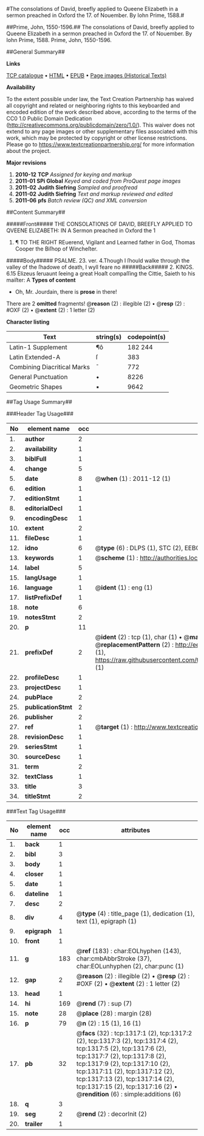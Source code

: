 #The consolations of David, breefly applied to Queene Elizabeth in a sermon preached in Oxford the 17. of Nouember. By Iohn Prime, 1588.#

##Prime, John, 1550-1596.##
The consolations of David, breefly applied to Queene Elizabeth in a sermon preached in Oxford the 17. of Nouember. By Iohn Prime, 1588.
Prime, John, 1550-1596.

##General Summary##

**Links**

[TCP catalogue](http://www.ota.ox.ac.uk/tcp/)  • 
[HTML](http://tei.it.ox.ac.uk/tcp/Texts-HTML/free/A10/A10110.html)  • 
[EPUB](http://tei.it.ox.ac.uk/tcp/Texts-EPUB/free/A10/A10110.epub) • 
[Page images (Historical Texts)](https://historicaltexts.jisc.ac.uk/eebo-99837013e)

**Availability**

To the extent possible under law, the Text Creation Partnership has waived all copyright and related or neighboring rights to this keyboarded and encoded edition of the work described above, according to the terms of the CC0 1.0 Public Domain Dedication (http://creativecommons.org/publicdomain/zero/1.0/). This waiver does not extend to any page images or other supplementary files associated with this work, which may be protected by copyright or other license restrictions. Please go to https://www.textcreationpartnership.org/ for more information about the project.

**Major revisions**

1. __2010-12__ __TCP__ *Assigned for keying and markup*
1. __2011-01__ __SPi Global__ *Keyed and coded from ProQuest page images*
1. __2011-02__ __Judith Siefring__ *Sampled and proofread*
1. __2011-02__ __Judith Siefring__ *Text and markup reviewed and edited*
1. __2011-06__ __pfs__ *Batch review (QC) and XML conversion*

##Content Summary##

#####Front#####
THE CONSOLATIONS OF DAVID, BREEFLY APPLIED TO QVEENE ELIZABETH: IN A Sermon preached in Oxford the 1
1. ¶ TO THE RIGHT REuerend, Vigilant and Learned father in God, Thomas Cooper
the Biſhop of Wincheſter.

#####Body#####
PSALME. 23. ver. 4.Though I ſhould walke through the valley of the ſhadowe of death, I wyll feare no
#####Back#####
2. KINGS. 6.15 Elizeus ſeruaunt ſeeing a great Hoaſt compaſſing the Cittie, Saieth to his maiſter: A
**Types of content**

  * Oh, Mr. Jourdain, there is **prose** in there!

There are 2 **omitted** fragments! 
 @__reason__ (2) : illegible (2)  •  @__resp__ (2) : #OXF (2)  •  @__extent__ (2) : 1 letter (2)

**Character listing**


|Text|string(s)|codepoint(s)|
|---|---|---|
|Latin-1 Supplement|¶ô|182 244|
|Latin Extended-A|ſ|383|
|Combining             Diacritical Marks|̄|772|
|General Punctuation|•|8226|
|Geometric Shapes|▪|9642|

##Tag Usage Summary##

###Header Tag Usage###

|No|element name|occ|attributes|
|---|---|---|---|
|1.|__author__|2||
|2.|__availability__|1||
|3.|__biblFull__|1||
|4.|__change__|5||
|5.|__date__|8| @__when__ (1) : 2011-12 (1)|
|6.|__edition__|1||
|7.|__editionStmt__|1||
|8.|__editorialDecl__|1||
|9.|__encodingDesc__|1||
|10.|__extent__|2||
|11.|__fileDesc__|1||
|12.|__idno__|6| @__type__ (6) : DLPS (1), STC (2), EEBO-CITATION (1), PROQUEST (1), VID (1)|
|13.|__keywords__|1| @__scheme__ (1) : http://authorities.loc.gov/ (1)|
|14.|__label__|5||
|15.|__langUsage__|1||
|16.|__language__|1| @__ident__ (1) : eng (1)|
|17.|__listPrefixDef__|1||
|18.|__note__|6||
|19.|__notesStmt__|2||
|20.|__p__|11||
|21.|__prefixDef__|2| @__ident__ (2) : tcp (1), char (1)  •  @__matchPattern__ (2) : ([0-9\-]+):([0-9IVX]+) (1), (.+) (1)  •  @__replacementPattern__ (2) : http://eebo.chadwyck.com/downloadtiff?vid=$1&page=$2 (1), https://raw.githubusercontent.com/textcreationpartnership/Texts/master/tcpchars.xml#$1 (1)|
|22.|__profileDesc__|1||
|23.|__projectDesc__|1||
|24.|__pubPlace__|2||
|25.|__publicationStmt__|2||
|26.|__publisher__|2||
|27.|__ref__|1| @__target__ (1) : http://www.textcreationpartnership.org/docs/. (1)|
|28.|__revisionDesc__|1||
|29.|__seriesStmt__|1||
|30.|__sourceDesc__|1||
|31.|__term__|2||
|32.|__textClass__|1||
|33.|__title__|3||
|34.|__titleStmt__|2||


###Text Tag Usage###

|No|element name|occ|attributes|
|---|---|---|---|
|1.|__back__|1||
|2.|__bibl__|3||
|3.|__body__|1||
|4.|__closer__|1||
|5.|__date__|1||
|6.|__dateline__|1||
|7.|__desc__|2||
|8.|__div__|4| @__type__ (4) : title_page (1), dedication (1), text (1), epigraph (1)|
|9.|__epigraph__|1||
|10.|__front__|1||
|11.|__g__|183| @__ref__ (183) : char:EOLhyphen (143), char:cmbAbbrStroke (37), char:EOLunhyphen (2), char:punc (1)|
|12.|__gap__|2| @__reason__ (2) : illegible (2)  •  @__resp__ (2) : #OXF (2)  •  @__extent__ (2) : 1 letter (2)|
|13.|__head__|1||
|14.|__hi__|169| @__rend__ (7) : sup (7)|
|15.|__note__|28| @__place__ (28) : margin (28)|
|16.|__p__|79| @__n__ (2) : 15 (1), 16 (1)|
|17.|__pb__|32| @__facs__ (32) : tcp:1317:1 (2), tcp:1317:2 (2), tcp:1317:3 (2), tcp:1317:4 (2), tcp:1317:5 (2), tcp:1317:6 (2), tcp:1317:7 (2), tcp:1317:8 (2), tcp:1317:9 (2), tcp:1317:10 (2), tcp:1317:11 (2), tcp:1317:12 (2), tcp:1317:13 (2), tcp:1317:14 (2), tcp:1317:15 (2), tcp:1317:16 (2)  •  @__rendition__ (6) : simple:additions (6)|
|18.|__q__|3||
|19.|__seg__|2| @__rend__ (2) : decorInit (2)|
|20.|__trailer__|1||
